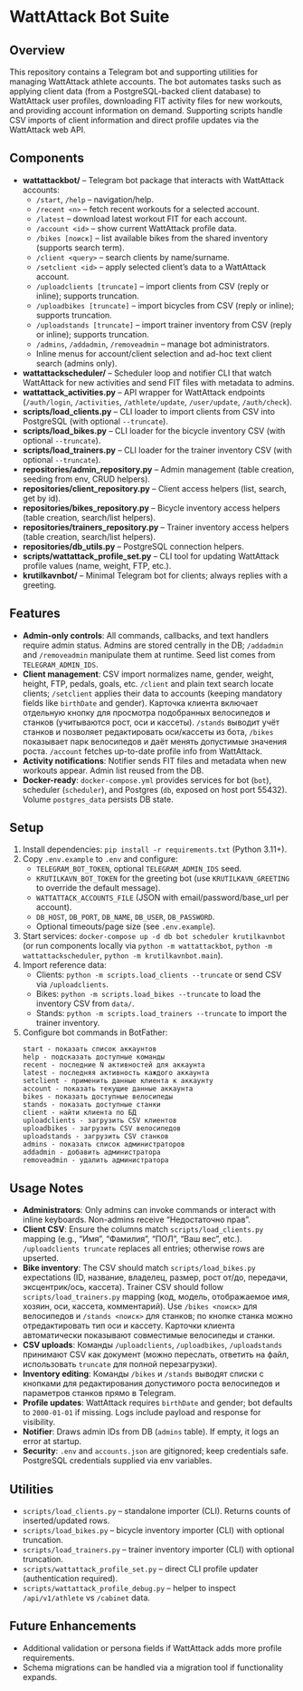 # WattAttack Bot Suite

## Overview
This repository contains a Telegram bot and supporting utilities for managing WattAttack athlete accounts. The bot automates tasks such as applying client data (from a PostgreSQL-backed client database) to WattAttack user profiles, downloading FIT activity files for new workouts, and providing account information on demand. Supporting scripts handle CSV imports of client information and direct profile updates via the WattAttack web API.

## Components
- **wattattackbot/** – Telegram bot package that interacts with WattAttack accounts:
  - `/start`, `/help` – navigation/help.
  - `/recent <n>` – fetch recent workouts for a selected account.
  - `/latest` – download latest workout FIT for each account.
  - `/account <id>` – show current WattAttack profile data.
  - `/bikes [поиск]` – list available bikes from the shared inventory (supports search term).
  - `/client <query>` – search clients by name/surname.
  - `/setclient <id>` – apply selected client’s data to a WattAttack account.
  - `/uploadclients [truncate]` – import clients from CSV (reply or inline); supports truncation.
  - `/uploadbikes [truncate]` – import bicycles from CSV (reply or inline); supports truncation.
  - `/uploadstands [truncate]` – import trainer inventory from CSV (reply or inline); supports truncation.
  - `/admins`, `/addadmin`, `/removeadmin` – manage bot administrators.
  - Inline menus for account/client selection and ad-hoc text client search (admins only).
- **wattattackscheduler/** – Scheduler loop and notifier CLI that watch WattAttack for new activities and send FIT files with metadata to admins.
- **wattattack_activities.py** – API wrapper for WattAttack endpoints (`/auth/login`, `/activities`, `/athlete/update`, `/user/update`, `/auth/check`).
- **scripts/load_clients.py** – CLI loader to import clients from CSV into PostgreSQL (with optional `--truncate`).
- **scripts/load_bikes.py** – CLI loader for the bicycle inventory CSV (with optional `--truncate`).
- **scripts/load_trainers.py** – CLI loader for the trainer inventory CSV (with optional `--truncate`).
- **repositories/admin_repository.py** – Admin management (table creation, seeding from env, CRUD helpers).
- **repositories/client_repository.py** – Client access helpers (list, search, get by id).
- **repositories/bikes_repository.py** – Bicycle inventory access helpers (table creation, search/list helpers).
- **repositories/trainers_repository.py** – Trainer inventory access helpers (table creation, search/list helpers).
- **repositories/db_utils.py** – PostgreSQL connection helpers.
- **scripts/wattattack_profile_set.py** – CLI tool for updating WattAttack profile values (name, weight, FTP, etc.).
- **krutilkavnbot/** – Minimal Telegram bot for clients; always replies with a greeting.

## Features
- **Admin-only controls**: All commands, callbacks, and text handlers require admin status. Admins are stored centrally in the DB; `/addadmin` and `/removeadmin` manipulate them at runtime. Seed list comes from `TELEGRAM_ADMIN_IDS`.
- **Client management**: CSV import normalizes name, gender, weight, height, FTP, pedals, goals, etc. `/client` and plain text search locate clients; `/setclient` applies their data to accounts (keeping mandatory fields like `birthDate` and gender). Карточка клиента включает отдельную кнопку для просмотра подобранных велосипедов и станков (учитываются рост, оси и кассеты). `/stands` выводит учёт станков и позволяет редактировать оси/кассеты из бота, `/bikes` показывает парк велосипедов и даёт менять допустимые значения роста. `/account` fetches up-to-date profile info from WattAttack.
- **Activity notifications**: Notifier sends FIT files and metadata when new workouts appear. Admin list reused from the DB.
- **Docker-ready**: `docker-compose.yml` provides services for bot (`bot`), scheduler (`scheduler`), and Postgres (`db`, exposed on host port 55432). Volume `postgres_data` persists DB state.

## Setup
1. Install dependencies: `pip install -r requirements.txt` (Python 3.11+).
2. Copy `.env.example` to `.env` and configure:
   - `TELEGRAM_BOT_TOKEN`, optional `TELEGRAM_ADMIN_IDS` seed.
   - `KRUTILKAVN_BOT_TOKEN` for the greeting bot (use `KRUTILKAVN_GREETING` to override the default message).
   - `WATTATTACK_ACCOUNTS_FILE` (JSON with email/password/base_url per account).
   - `DB_HOST`, `DB_PORT`, `DB_NAME`, `DB_USER`, `DB_PASSWORD`.
   - Optional timeouts/page size (see `.env.example`).
3. Start services: `docker-compose up -d db bot scheduler krutilkavnbot` (or run components locally via `python -m wattattackbot`, `python -m wattattackscheduler`, `python -m krutilkavnbot.main`).
4. Import reference data:
   - Clients: `python -m scripts.load_clients --truncate` or send CSV via `/uploadclients`.
   - Bikes: `python -m scripts.load_bikes --truncate` to load the inventory CSV from `data/`.
   - Stands: `python -m scripts.load_trainers --truncate` to import the trainer inventory.
5. Configure bot commands in BotFather:
   ```
   start - показать список аккаунтов
   help - подсказать доступные команды
   recent - последние N активностей для аккаунта
   latest - последняя активность каждого аккаунта
   setclient - применить данные клиента к аккаунту
   account - показать текущие данные аккаунта
   bikes - показать доступные велосипеды
   stands - показать доступные станки
   client - найти клиента по БД
   uploadclients - загрузить CSV клиентов
   uploadbikes - загрузить CSV велосипедов
   uploadstands - загрузить CSV станков
   admins - показать список администраторов
   addadmin - добавить администратора
   removeadmin - удалить администратора
   ```

## Usage Notes
- **Administrators**: Only admins can invoke commands or interact with inline keyboards. Non-admins receive “Недостаточно прав”.
- **Client CSV**: Ensure the columns match `scripts/load_clients.py` mapping (e.g., “Имя”, “Фамилия”, “ПОЛ”, “Ваш вес”, etc.). `/uploadclients truncate` replaces all entries; otherwise rows are upserted.
- **Bike inventory**: The CSV should match `scripts/load_bikes.py` expectations (ID, название, владелец, размер, рост от/до, передачи, эксцентрик/ось, кассета). Trainer CSV should follow `scripts/load_trainers.py` mapping (код, модель, отображаемое имя, хозяин, оси, кассета, комментарий). Use `/bikes <поиск>` для велосипедов и `/stands <поиск>` для станков; по кнопке станка можно отредактировать тип оси и кассету. Карточки клиента автоматически показывают совместимые велосипеды и станки.
- **CSV uploads**: Команды `/uploadclients`, `/uploadbikes`, `/uploadstands` принимают CSV как документ (можно переслать, ответить на файл, использовать `truncate` для полной перезагрузки).
- **Inventory editing**: Команды `/bikes` и `/stands` выводят списки с кнопками для редактирования допустимого роста велосипедов и параметров станков прямо в Telegram.
- **Profile updates**: WattAttack requires `birthDate` and gender; bot defaults to `2000-01-01` if missing. Logs include payload and response for visibility.
- **Notifier**: Draws admin IDs from DB (`admins` table). If empty, it logs an error at startup.
- **Security**: `.env` and `accounts.json` are gitignored; keep credentials safe. PostgreSQL credentials supplied via env variables.

## Utilities
- `scripts/load_clients.py` – standalone importer (CLI). Returns counts of inserted/updated rows.
- `scripts/load_bikes.py` – bicycle inventory importer (CLI) with optional truncation.
- `scripts/load_trainers.py` – trainer inventory importer (CLI) with optional truncation.
- `scripts/wattattack_profile_set.py` – direct CLI profile updater (authentication required).
- `scripts/wattattack_profile_debug.py` – helper to inspect `/api/v1/athlete` vs `/cabinet` data.

## Future Enhancements
- Additional validation or persona fields if WattAttack adds more profile requirements.
- Schema migrations can be handled via a migration tool if functionality expands.
